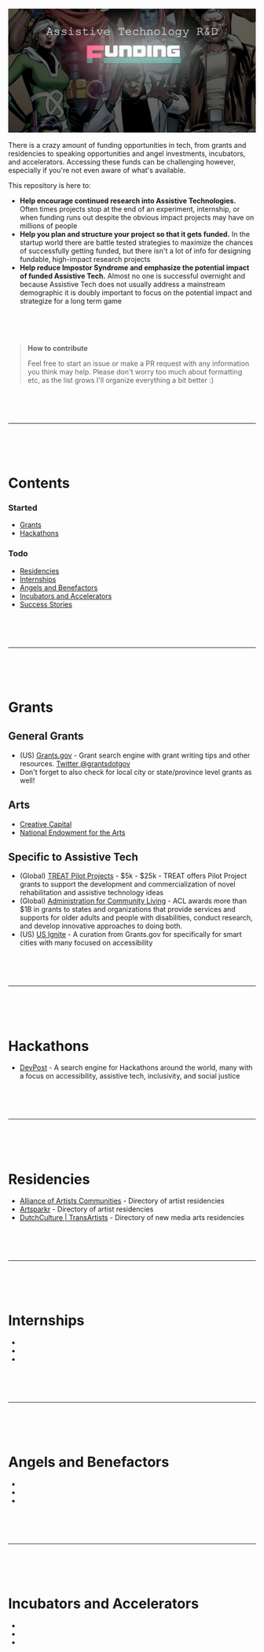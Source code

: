 ![](assets/cover.jpg)

There is a crazy amount of funding opportunities in tech, from grants and residencies to speaking opportunities and angel investments, incubators, and accelerators. Accessing these funds can be challenging however, especially if you're not even aware of what's available.

This repository is here to:

- **Help encourage continued research into Assistive Technologies.** Often times projects stop at the end of an experiment, internship, or when funding runs out despite the obvious impact projects may have on millions of people
- **Help you plan and structure your project so that it gets funded.** In the startup world there are battle tested strategies to maximize the chances of successfully getting funded, but there isn't a lot of info for designing fundable, high-impact research projects
- **Help reduce Impostor Syndrome and emphasize the potential impact of funded Assistive Tech.** Almost no one is successful overnight and because Assistive Tech does not usually address a mainstream demographic it is doubly important to focus on the potential impact and strategize for a long term game


<br>
<br>
<br>


> **How to contribute**
>
> Feel free to start an issue or make a PR request with any information you think may help. Please don't worry too much about formatting etc, as the list grows I'll organize everything a bit better :)

<br>
<br>
<br>
<hr>
<br>
<br>
<br>

# Contents

### Started
- [Grants](/#grants)
- [Hackathons](/#hackathons)

### Todo
- [Residencies](/#residencies)
- [Internships](/#internships)
- [Angels and Benefactors](/#angels-and-benefactors)
- [Incubators and Accelerators](/#incubators-and-accelerators)
- [Success Stories](/#success-stories)

<br>
<br>
<br>
<hr>
<br>
<br>
<br>

# Grants

## General Grants

- (US) [Grants.gov](https://www.grants.gov/) - Grant search engine with grant writing tips and other resources. [Twitter @grantsdotgov](https://twitter.com/grantsdotgov)
- Don't forget to also check for local city or state/province level grants as well!

## Arts

- [Creative Capital](https://creative-capital.org/)
- [National Endowment for the Arts](https://www.arts.gov/grants)

## Specific to Assistive Tech

- (Global) [TREAT Pilot Projects](https://www.treatcenter.org/grant-opportunities/) - $5k - $25k - TREAT offers Pilot Project grants to support the development and commercialization of novel rehabilitation and assistive technology ideas
- (Global) [Administration for Community Living](https://acl.gov/grants) - ACL awards more than $1B in grants to states and organizations that provide services and supports for older adults and people with disabilities, conduct research, and develop innovative approaches to doing both.
- (US) [US Ignite](https://www.us-ignite.org/tools/fundings/) - A curation from Grants.gov for specifically for smart cities with many focused on accessibility

<br>
<br>
<br>
<hr>
<br>
<br>
<br>

# Hackathons

- [DevPost](https://devpost.com/hackathons) - A search engine for Hackathons around the world, many with a focus on accessibility, assistive tech, inclusivity, and social justice 

<br>
<br>
<br>
<hr>
<br>
<br>
<br>

# Residencies
> 

- [Alliance of Artists Communities](https://www.artistcommunities.org/residencies/directory) - Directory of artist residencies
- [Artsparkr](https://artsparkr.com/) - Directory of artist residencies
- [DutchCulture | TransArtists](https://www.transartists.org/map) - Directory of new media arts residencies

<br>
<br>
<br>
<hr>
<br>
<br>
<br>

# Internships
> 

-
-
-

<br>
<br>
<br>
<hr>
<br>
<br>
<br>

# Angels and Benefactors
> 

-
-
-

<br>
<br>
<br>
<hr>
<br>
<br>
<br>

# Incubators and Accelerators
> 

-
-
-

